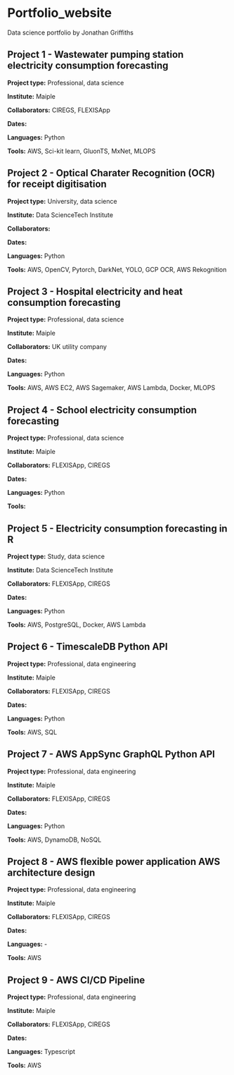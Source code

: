 # Portfolio_website
Data science portfolio by Jonathan Griffiths 


## Project 1 - Wastewater pumping station electricity consumption forecasting

**Project type:** Professional, data science

**Institute:** Maiple

**Collaborators:** CIREGS, FLEXISApp

**Dates:** 

**Languages:** Python

**Tools:** AWS, Sci-kit learn, GluonTS, MxNet, MLOPS


## Project 2 - Optical Charater Recognition (OCR) for receipt digitisation 

**Project type:** University, data science

**Institute:** Data ScienceTech Institute

**Collaborators:** 

**Dates:** 

**Languages:** Python

**Tools:** AWS, OpenCV, Pytorch, DarkNet, YOLO, GCP OCR, AWS Rekognition


## Project 3 - Hospital electricity and heat consumption forecasting 

**Project type:** Professional, data science

**Institute:** Maiple

**Collaborators:** UK utility company

**Dates:** 

**Languages:** Python

**Tools:** AWS, AWS EC2, AWS Sagemaker, AWS Lambda, Docker, MLOPS


## Project 4 - School electricity consumption forecasting 

**Project type:** Professional, data science

**Institute:** Maiple

**Collaborators:** FLEXISApp, CIREGS

**Dates:** 

**Languages:** Python

**Tools:** 


## Project 5 - Electricity consumption forecasting in R 

**Project type:** Study, data science

**Institute:** Data ScienceTech Institute

**Collaborators:** FLEXISApp, CIREGS

**Dates:** 

**Languages:** Python

**Tools:** AWS, PostgreSQL, Docker, AWS Lambda


## Project 6 - TimescaleDB Python API 

**Project type:** Professional, data engineering

**Institute:** Maiple

**Collaborators:** FLEXISApp, CIREGS

**Dates:** 

**Languages:** Python

**Tools:** AWS, SQL


## Project 7 - AWS AppSync GraphQL Python API 

**Project type:** Professional, data engineering

**Institute:** Maiple

**Collaborators:** FLEXISApp, CIREGS

**Dates:** 

**Languages:** Python

**Tools:** AWS, DynamoDB, NoSQL


## Project 8 - AWS flexible power application AWS architecture design

**Project type:** Professional, data engineering

**Institute:** Maiple

**Collaborators:** FLEXISApp, CIREGS

**Dates:** 

**Languages:** -

**Tools:** AWS


## Project 9 - AWS CI/CD Pipeline

**Project type:** Professional, data engineering

**Institute:** Maiple

**Collaborators:** FLEXISApp, CIREGS

**Dates:** 

**Languages:** Typescript

**Tools:** AWS


